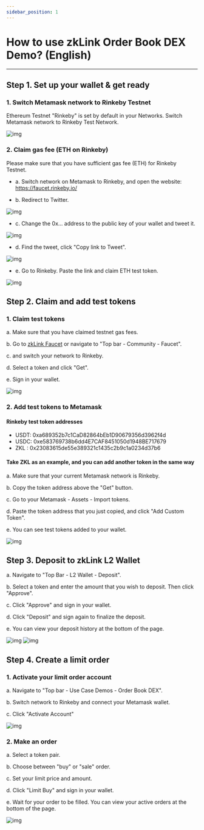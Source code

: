 ```yaml
---
sidebar_position: 1
---
```

# How to use zkLink Order Book DEX Demo? (English)

---
## Step 1. Set up your wallet & get ready

### 1. Switch Metamask network to Rinkeby Testnet
Ethereum Testnet "Rinkeby" is set by default in your Networks. Switch Metamask network to Rinkeby Test Network.


![img](../../static/img/orderbook-userguide/orderbook-rinkeby.png)


### 2. Claim gas fee (ETH on Rinkeby)
Please make sure that you have sufficient gas fee (ETH) for Rinkeby Testnet.

  - a. Switch network on Metamask to Rinkeby, and open the website: https://faucet.rinkeby.io/

  - b. Redirect to Twitter.

![img](../../static/img/TestnetUserGuide/5.png)

  - c. Change the 0x... address to the public key of your wallet and tweet it.

![img](../../static/img/orderbook-userguide/gas-1.png)


  - d. Find the tweet, click "Copy link to Tweet".

![img](../../static/img/orderbook-userguide/gas-2.png)


  - e. Go to Rinkeby. Paste the link and claim ETH test token.

![img](../../static/img/TestnetUserGuide/8.png)


## Step 2. Claim and add test tokens

### 1. Claim test tokens
<!--[![How to claim test tokens](https://res.cloudinary.com/marcomontalbano/image/upload/v1626169809/video_to_markdown/images/youtube--2TarxFau0Cw-c05b58ac6eb4c4700831b2b3070cd403.jpg)](https://www.youtube.com/watch?v=2TarxFau0Cw&list=PL92WZahYyEBfVX51LNtHEPguusVEtQVGo&index=2 "How to claim test tokens")-->

  a. Make sure that you have claimed testnet gas fees.

  b. Go to [zkLink Faucet](https://zk.link/app/faucet) or navigate to "Top bar - Community - Faucet".

  c. and switch your network to Rinkeby.

  d. Select a token and click "Get".

  e. Sign in your wallet.

![img](../../static/img/orderbook-userguide/faucet-1.jpg)

### 2. Add test tokens to Metamask
<!--[![Add test tokens to Metamask](https://res.cloudinary.com/marcomontalbano/image/upload/v1626169889/video_to_markdown/images/youtube--jApPhVQa_BY-c05b58ac6eb4c4700831b2b3070cd403.jpg)](https://www.youtube.com/watch?v=jApPhVQa_BY&list=PL92WZahYyEBfVX51LNtHEPguusVEtQVGo&index=3 "Add test tokens to Metamask")-->

#### Rinkeby test token addresses

  - USDT: 0xa689352b7c1CaD82864bEb1D90679356d3962f4d
  - USDC: 0xe583769738b6dd4E7CAF8451050d1948BE717679
  - ZKL : 0x23083615de55e389321c1435c2b9c1a0234d37b6


#### Take ZKL as an example, and you can add another token in the same way

  a. Make sure that your current Metamask network is Rinkeby.

  b. Copy the token address above the "Get" button.

  c. Go to your Metamask - Assets - Import tokens.

  d. Paste the token address that you just copied, and click "Add Custom Token".

  e. You can see test tokens added to your wallet.

![img](../../static/img//orderbook-userguide/add-token.jpg)


## Step 3. Deposit to zkLink L2 Wallet
  a. Navigate to "Top Bar - L2 Wallet - Deposit".

  b. Select a token and enter the amount that you wish to deposit. Then click "Approve".

  c. Click "Approve" and sign in your wallet.

  d. Click "Deposit" and sign again to finalize the deposit.

  e. You can view your deposit history at the bottom of the page.

  ![img](../../static/img/orderbook-userguide/deposit-1.jpg)
  ![img](../../static/img/orderbook-userguide/deposit-2.jpg)



## Step 4. Create a limit order

### 1. Activate your limit order account

  a. Navigate to "Top bar - Use Case Demos - Order Book DEX".

  b. Switch network to Rinkeby and connect your Metamask wallet.

  c. Click "Activate Account"

  ![img](../../static/img/orderbook-userguide/orderbook-1.jpg)


### 2. Make an order

  a. Select a token pair.

  b. Choose between "buy" or "sale" order.

  c. Set your limit price and amount.

  d. Click "Limit Buy" and sign in your wallet.

  e. Wait for your order to be filled. You can view your active orders at the bottom of the page.

  ![img](../../static/img/orderbook-userguide/orderbook-2.jpg)
